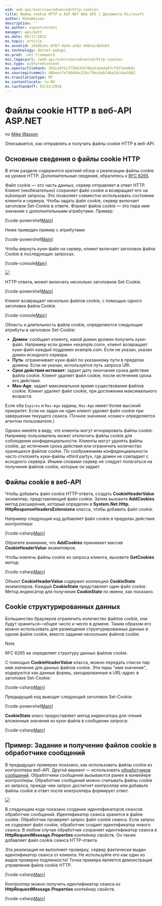 ```yaml
---
uid: web-api/overview/advanced/http-cookies
title: Файлы cookie HTTP в ASP.NET Web API | Документы Microsoft
author: MikeWasson
description: ''
ms.author: aspnetcontent
manager: wpickett
ms.date: 09/17/2012
ms.topic: article
ms.assetid: 243db2ec-8f67-4a5e-a382-4ddcec4b4164
ms.technology: dotnet-webapi
ms.prod: .net-framework
msc.legacyurl: /web-api/overview/advanced/http-cookies
msc.type: authoredcontent
ms.openlocfilehash: 363ca975cf75b635b766a53eeda87cf957eed60c
ms.sourcegitcommit: 48beecfe749ddac52bc79aa3eb246a2dcdaa1862
ms.translationtype: MT
ms.contentlocale: ru-RU
ms.lasthandoff: 03/22/2018
---
```

<a name="http-cookies-in-aspnet-web-api"></a>Файлы cookie HTTP в веб-API ASP.NET
====================
по [Mike Wasson](https://github.com/MikeWasson)

Описывается, как отправлять и получать файлы cookie HTTP в веб-API.

## <a name="background-on-http-cookies"></a>Основные сведения о файлы cookie HTTP

В этом разделе содержится краткий обзор о реализации файлы cookie на уровне HTTP. Дополнительные сведения, обратитесь к [RFC 6265](http://tools.ietf.org/html/rfc6265).

Файл cookie — это часть данных, сервер отправляет в ответ HTTP. Клиент (необязательно) сохраняет файл cookie и возвращает его на subsequet запросы. Это позволяет совместно использовать состояние клиента и сервера. Чтобы задать файл cookie, сервер включает заголовок Set-Cookie в ответе. Формат файла cookie — это пара имя значение с дополнительными атрибутами. Пример:

[!code-powershell[Main](http-cookies/samples/sample1.ps1)]

Ниже приведен пример с атрибутами:

[!code-powershell[Main](http-cookies/samples/sample2.ps1)]

Чтобы вернуть куки-файл на сервер, клиент включает заголовок файла Cookie в последующих запросах.

[!code-console[Main](http-cookies/samples/sample3.cmd)]

![](http-cookies/_static/image1.png)

HTTP-ответа, может включать несколько заголовков Set-Cookie.

[!code-powershell[Main](http-cookies/samples/sample4.ps1)]

Клиент возвращает несколько файлов cookie, с помощью одного заголовка файла Cookie.

[!code-console[Main](http-cookies/samples/sample5.cmd)]

Область и длительность файла cookie, определяются следующие атрибуты в заголовок Set-Cookie:

- **Домен**: сообщает клиенту, какой домен должен получить куки-файл. Например если домен «example.com», клиент возвращает куки-файл каждый поддомен example.com. Если не указан, указан домен исходного сервера.
- **Путь**: ограничивает куки-файл по указанному пути в пределах домена. Если не указан, используется путь запроса URI.
- **Срок действия истекает**: задает дату окончания срока действия файла cookie. Клиент удаляет файл cookie, после истечения срока его действия.
- **Max-Age**: задает максимальное время существования файлов cookie. Клиент удаляет файл cookie, при достижении максимального возраста.

Если оба `Expires` и `Max-Age` заданы, `Max-Age` имеет более высокий приоритет. Если не задан ни один клиент удаляет файл cookie при завершении текущего сеанса. (Точное значение «сеанс» определяется агентом пользователя.)

Однако имейте в виду, что клиенты могут игнорировать файлы cookie. Например пользователь может отключить файлы cookie для соблюдения конфиденциальности. Клиенты могут удалять файлы cookie, до истечения срока действия или ограничить количество хранящихся файлов cookie. По соображениям конфиденциальности часто отклонять куки-файлы «third party», где домен не совпадает с исходного сервера. Иными словами сервер не следует полагаться на получение файлов cookie, которые он задает.

## <a name="cookies-in-web-api"></a>Файлы cookie в веб-API

Чтобы добавить файл cookie HTTP-ответа, создать **CookieHeaderValue** экземпляр, представляющий файл cookie. Затем вызовите **AddCookies** метод расширения, который определен в **System.Net.Http. HttpResponseHeadersExtensions** класса, чтобы добавить файл cookie.

Например следующий код добавляет файл cookie в пределах действия контроллера:

[!code-csharp[Main](http-cookies/samples/sample6.cs)]

Обратите внимание, что **AddCookies** принимает массив **CookieHeaderValue** экземпляров.

Чтобы извлечь файлы cookie из запроса клиента, вызовите **GetCookies** метод:

[!code-csharp[Main](http-cookies/samples/sample7.cs)]

Объект **CookieHeaderValue** содержит коллекцию **CookieState** экземпляров. Каждый **CookieState** представляет один файл cookie. Метод индексатор для получения **CookieState** по имени, как показано.

## <a name="structured-cookie-data"></a>Cookie структурированных данных

Большинство браузеров ограничить количество файлов cookie, они будут храниться&#8212;общее число и число в домене. Таким образом его можно использовать для размещения структурированных данных в одном файле cookie, вместо задания нескольких файлов cookie.

> [!NOTE]
> RFC 6265 не определяет структуру данных файлов cookie.


С помощью **CookieHeaderValue** класса, можно передать список пар имя значение для данных файлов cookie. Эти пары "имя значение", кодируются как данные формы, закодированные в URL-адрес в заголовке Set-Cookie:

[!code-csharp[Main](http-cookies/samples/sample8.cs)]

Предыдущий код выводит следующий заголовок Set-Cookie:

[!code-powershell[Main](http-cookies/samples/sample9.ps1)]

**CookieState** класс предоставляет метод индексатора для чтения вложенные значения из куки-файла в сообщении запроса:

[!code-csharp[Main](http-cookies/samples/sample10.cs)]

## <a name="example-set-and-retrieve-cookies-in-a-message-handler"></a>Пример: Задание и получение файлов cookie в обработчике сообщений

В предыдущих примерах показано, как использовать файлы cookie из контроллера веб-API. Другой вариант — использовать [обработчиков сообщений](http-message-handlers.md). Обработчики сообщений вызываются ранее в конвейере контроллеры. Обработчик сообщений можно считывать файлы cookie из запроса, прежде чем запрос достигнет контроллер или добавьте файлы cookie в ответ после контроллера формирует ответ.

![](http-cookies/_static/image2.png)

В следующем коде показано создание идентификаторов сеансов обработчик сообщений. Идентификатор сеанса хранится в файле cookie. Обработчик проверяет запрос файл cookie сеанса. Если запрос не содержит файл cookie, обработчик создает идентификатор нового сеанса. В любом случае обработчик сохраняет идентификатор сеанса в **HttpRequestMessage.Properties** контейнер свойств. Он также добавляет файл cookie сеанса HTTP-ответа.

Эта реализация не выполняет проверку, сервер фактически выдан идентификатор сеанса от клиента. Не используйте его как один из видов проверки подлинности! Точка примера является демонстрация управления файла cookie HTTP.

[!code-csharp[Main](http-cookies/samples/sample11.cs)]

Контроллер можно получить идентификатор сеанса из **HttpRequestMessage.Properties** контейнер свойств.

[!code-csharp[Main](http-cookies/samples/sample12.cs)]
